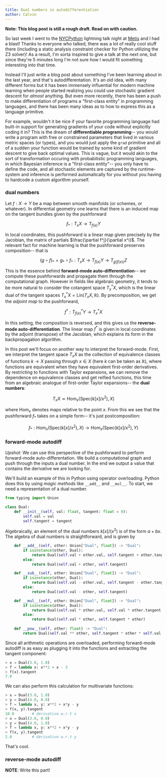 ```yaml
---
title: Dual numbers in autodifferentiation
author: Calvin
---
```


**Note: This blog post is still a rough draft. Read on with caution.**

So last week I went to the [NYCPython](https://www.meetup.com/nycpython/) lightning talk night at [Metis](https://www.thisismetis.com/) and I had a blast! Thanks to everyone who talked, there was a lot of really cool stuff there (including a static analysis constraint checker for Python utilizing the Z3 solver)! As a result, I'm sorta inspired to give a talk at the next one, but since they're 5 minutes long I'm not sure how I would fit something interesting into that time.

Instead I'll just write a blog post about something I've been learning about in the last year, and that's autodifferentation. It's an old idea, with many different forms but it has been immensely influential for modern machine learning when people started realizing you could use stochastic gradient descent for *almost* anything. But even more recently, there has been a push to make differentiation of programs a "first-class entity" in programming languages, and there has been many ideas as to how to express this as a language primitive. 

For example, wouldn't it be nice if your favorite programming language had built-in support for generating gradients of your code without explicitly coding it in? This is the dream of **differentiable programming**-- you would write a program with free or constrained parameters that lived in various metric spaces (or types), and you would just apply the `grad` primitive and all of a sudden your function would be trained by some kind of gradient descent to give back optimal values. This is vague, but it would akin to the sort of transformation occuring with probabilistic programming languages, in which Bayesian inference is a "first-class entity"-- you only have to define the code, and all stochastic elements are captured by the runtime-system and inference is performed automatically for you without you having to hardcode a custom algorithm yourself. 


### dual numbers
Let $f: X\to Y$ be a map between smooth manifolds (or schemes, or whatever). In differential geometry one learns that there is an induced map on the tangent bundles given by the pushforward

$$ f_* : T_x X\to T_{f(x)} Y $$

In local coordinates, this pushforward is a linear map given precisely by the Jacobian, the matrix of partials $\frac{\partial f^j}{\partial x^i}$. The relevant fact for machine learning is that the pushforward preserves composition-- that is

$$ (g\circ f)_* = g_*\circ f_* : T_x X \to T_{f(x)} Y \to T_{g(f(x))} Z $$

This is the essence behind **forward-mode auto-differentiation**-- we compute these pushforwards and propagate them through the computational graph. However in fields like algebraic geometry, it tends to be more natural to consider the cotangent space $T_x^* X$, which is the linear dual of the tangent spaces $T^*_x X = \text{Lin}(T_x X, \mathbb{R})$. By precomposition, we get the *adjoint map* to the pushforward, 

$$ f^* : T_{f(x)}^* Y \to T_x^* X $$

In this setting, the composition is reversed, and this gives us the **reverse-mode auto-differentiation**. The linear map $f^*$ is given in local coordinates by the adjoint (transpose) of the Jacobian, which explains its form in the backpropagation algorithm.

In this post we'll focus on another way to interpret the forward-mode. First, we interpret the tangent space $T_x X$ as the collection of equivalence classes of functions $k \to X$ passing through $x \in X$ (here $k$ can be taken as $\mathbb{R}$), where functions are equivalent when they have equivalent first-order derivatives. By restricting to functions with Taylor expansions, we can remove the dependence on equivalence classes and get reified functions, this time from an algebraic analogue of first-order Taylor expansions-- the **dual numbers**:

$$ T_x X \simeq \text{Hom}_x(\text{Spec}(k[x] / x^2), X) $$

where $\text{Hom}_x$ denotes maps relative to the point $x$. From this we see that the pushforward $f_*$ takes on a simple form-- it's just postcomposition:

$$ f_* : \text{Hom}_x(\text{Spec}(k[x] / x^2), X) \to \text{Hom}_x(\text{Spec}(k[x] / x^2), Y) $$


### forward-mode autodiff
*Upshot:* We can use this perspective of the pushforward to perform forward-mode auto-differentation. We build a computational graph and push through the inputs a dual number. In the end we output a value that contains the derivative we are looking for.

We'll build an example of this in Python using operator overloading. Python does this by using *magic methods* like `__add__` and `__mul__`. To start, we need a representation of a dual number.

```python
from typing import Union

class Dual:
    def __init__(self, val: float, tangent: float = 0):
        self.val = val
        self.tangent = tangent
```

Algebraically, an element of the dual numbers $k[x]/(x^2)$ is of the form $a + bx$. The algebra of dual numbers is straightforward, and is given by

```python
    def __add__(self, other: Union["Dual", float]) -> "Dual":
        if isinstance(other, Dual):
            return Dual(self.val + other.val, self.tangent + other.tangent) 
        else:
            return Dual(self.val + other, self.tangent)

    def __sub__(self, other: Union["Dual", float]) -> "Dual":
        if isinstance(other, Dual):
            return Dual(self.val - other.val, self.tangent - other.tangent)
        else:
            return Dual(self.val - other, self.tangent)

    def __mul__(self, other: Union["Dual", float]) -> "Dual":
        if isinstance(other, Dual):
            return Dual(self.val * other.val, self.val * other.tangent + self.tangent * other.val)
        else:
            return Dual(self.val * other, self.tangent * other)
    
    def __pow__(self, other: float) -> "Dual":
        return Dual(self.val ** other, self.tangent * other * self.val ** (other - 1))
```

Since all arithmetic operations are overloaded, performing forward-mode autodiff is as easy as plugging it into the functions and extracting the tangent component:

```python
> x = Dual(3.0, 1.0)
> f = lambda x: x**2 + x - 3
> f(x).tangent
7.0
```

We can also perform this calculation for multivariate functions:

```python
> x = Dual(3.0, 1.0)
> y = Dual(4.0, 0.0)
> f = lambda x, y: x**2 + x*y - y
> f(x, y).tangent
10.0        # derivative w.r.t x
> x = Dual(3.0, 0.0)
> y = Dual(4.0, 1.0)
> f = lambda x, y: x**2 + x*y - y
> f(x, y).tangent
2.0         # derivative w.r.t y
```

That's cool.


### reverse-mode autodiff
**NOTE**: Write this part!